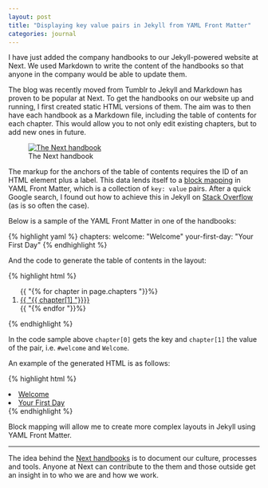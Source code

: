 ```yaml
---
layout: post
title: "Displaying key value pairs in Jekyll from YAML Front Matter"
categories: journal
---
```


I have just added the company handbooks to our Jekyll-powered website at Next. We used Markdown to write the content of
the handbooks so that anyone in the company would be able to update them.

The blog was recently moved from Tumblr to Jekyll and Markdown has proven to be popular at Next. To get the handbooks
on our website up and running, I first created static HTML versions of them. The aim was to then have each handbook as a
Markdown file, including the table of contents for each chapter. This would allow you to not only edit existing chapters,
but to add new ones in future.

<figure>
    <a href="http://www.wearenext.co.za/readme/the-next-handbook/">
        <img srcset="/assets/images/journal/the-next-handbook-820x418.png 820w,
                     /assets/images/journal/the-next-handbook-410x209.png 410w"
            sizes="100vw"
            src="/assets/images/journal/the-next-handbook-820x418.png"
            alt="The Next handbook">
    </a>
    <figcaption>The Next handbook</figcaption>
</figure>

The markup for the anchors of the table of contents requires the ID of an HTML element plus a label. This data lends itself
to a [block mapping](http://www.yaml.org/spec/1.2/spec.html#id2798057) in YAML Front Matter, which is a collection of `key: value`
pairs. After a quick Google search, I found out how to achieve this in Jekyll on [Stack Overflow](http://stackoverflow.com/a/8303885)
(as is so often the case).

Below is a sample of the YAML Front Matter in one of the handbooks:

{% highlight yaml %}
chapters:
    welcome: "Welcome"
    your-first-day: "Your First Day"
{% endhighlight %}

And the code to generate the table of contents in the layout:

{% highlight html %}
<ol class="list">
{{ "{% for chapter in page.chapters "}}%}
    <li><a href="#{{ "{{ chapter[0] "}}}}">{{ "{{ chapter[1] "}}}}</a></li>
{{ "{% endfor "}}%}
</ol>
{% endhighlight %}

In the code sample above `chapter[0]` gets the key and `chapter[1]` the value of the pair, i.e. `#welcome` and `Welcome`.

An example of the generated HTML is as follows:

{% highlight html %}
<li><a href="#welcome">Welcome</a></li>
<li><a href="#your-first-day">Your First Day</a></li>
{% endhighlight %}

Block mapping will allow me to create more complex layouts in Jekyll using YAML Front Matter.

---

The idea behind the [Next handbooks](http://www.wearenext.co.za/readme/) is to document our culture, processes and tools.
Anyone at Next can contribute to the them and those outside get an insight in to who we are and how we work.
